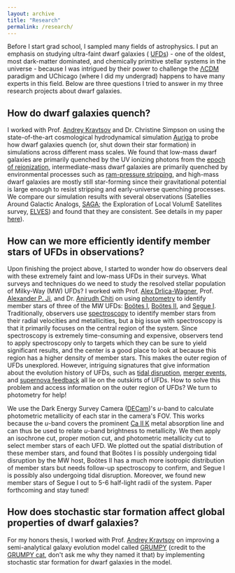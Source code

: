 ```yaml
---
layout: archive
title: "Research"
permalink: /research/
---
```


Before I start grad school, I sampled many fields of astrophysics. I put an emphasis on studying ultra-faint dwarf galaxies (
<a href="https://en.wikipedia.org/wiki/Dwarf_galaxy#:~:text=Ultra%2Dfaint%20dwarf%20galaxies,-Ultra%2Dfaint%20dwarf&text=Unlike%20GCs%2C%20UFDs%20contain%20a,dark%20matter%2Ddominated%20systems%20known.">UFDs</a>) - one of the oldest, most dark-matter dominated, and chemically primitive stellar systems in the universe - because I was intrigued by their power to challenge
the <a href="https://en.wikipedia.org/wiki/Lambda-CDM_model">ΛCDM</a> paradigm and UChicago (where I did my undergrad) happens to have many experts in this field. Below are three questions I tried to answer in my three research projects about dwarf galaxies. 

How do dwarf galaxies quench?
---

I worked with Prof. <a href="https://astro.uchicago.edu/~andrey/">Andrey Kravtsov</a> and Dr. Christine Simpson on using the state-of-the-art cosmological hydrodynamical
simulation <a href="https://wwwmpa.mpa-garching.mpg.de/auriga/Auriga ">Auriga</a> to probe how dwarf galaxies quench (or, shut down their star formation) in simulations
across different mass scales. We found that low-mass dwarf galaxies are primarily quenched by the UV ionizing photons from the 
<a href="https://www.nsf.gov/news/special_reports/astronomy/epoch_reionization.pdf">epoch of reionization</a>, intermediate-mass dwarf galaxies are primarily 
quenched by environmental processes such as <a href="https://en.wikipedia.org/wiki/Ram_pressure">ram-pressure stripping</a>, and high-mass dwarf galaxies 
are mostly still star-forming since their gravitational potential is large enough to resist stripping and early-universe quenching processes. We compare our simulation
results with several observations (Satellies Around Galactic Analogs, <a href="https://sagasurvey.org/">SAGA</a>; 
the Exploration of Local VolumE Satellites survey, <a href="https://arxiv.org/abs/2203.00014">ELVES</a>) and found that they are consistent. 
See details in my paper <a href="https://arxiv.org/abs/2208.13805">here</a>). 

How can we more efficiently identify member stars of UFDs in observations?
---
Upon finishing the project above, I started to wonder how do observers deal with these extremely faint and low-mass UFDs in their surveys. What surveys and techniques do we
need to study the resolved stellar population of Milky-Way (MW) UFDs? I worked with Prof. 
<a href="https://kadrlica.github.io/">Alex Drlica-Wagner</a>, Prof. <a href="https://www.alexji.com/">Alexander P. Ji</a>, and Dr.
<a href="https://www.anichiti.space/">Anirudh Chiti</a> on using 
<a href="https://en.wikipedia.org/wiki/Photometry_(astronomy)#:~:text=Photometry%2C%20from%20Greek%20photo%2D%20(,light%20radiated%20by%20astronomical%20objects.">photometry</a>
to identify member stars of three of the MW UFDs: 
<a href="https://en.wikipedia.org/wiki/Bo%C3%B6tes_I">Boötes I</a>, <a href="https://en.wikipedia.org/wiki/Bo%C3%B6tes_II">Boötes II</a>, and
<a href="https://en.wikipedia.org/wiki/Segue_1">Segue I</a>. Traditionally, observers use 
<a href="https://imagine.gsfc.nasa.gov/science/toolbox/spectra1.html#:~:text=The%20science%20of%20spectroscopy%20is,fast%20the%20material%20is%20moving.">spectroscopy</a> to identify member stars from their radial velocities and metallicities, but a big issue with spectroscopy is that it primarily focuses on the 
central region of the system. Since spectroscopy is extremely time-consuming and expensive, observers tend to apply spectroscopy only to targets which 
they can be sure to yield significant results, and the center is a good place to look at because this region has a higher density of member stars. This makes
the outer region of UFDs unexplored. However, intriguing signatures that give information about the evolution history of UFDs, such as
<a href="https://en.wikipedia.org/wiki/Tidal_disruption_event">tidal disruption</a>, 
<a href="https://en.wikipedia.org/wiki/Galaxy_merger">merger events</a>, and <a href="https://astrobites.org/2017/04/12/breaking-wind/">supernova feedback</a> all lie on the outskirts of UFDs. How to solve this problem and access information on the outer region of UFDs? We turn to photometry for help!


We use the Dark Energy Survey Camera (<a href="https://www.darkenergysurvey.org/the-des-project/instrument/the-camera/">DECam</a>)'s _u_-band to calculate 
photometric metallicity of each star in the camera's FOV. This works because the _u_-band covers the prominent 
<a href="https://www.aanda.org/articles/aa/full_html/2018/03/aa31926-17/aa31926-17.html#:~:text=The%20resonance%20doublet%20of%20Ca,investigate%20the%20photosphere%20and%20chromosphere.">Ca II K</a>
 metal absorption line and can
thus be used to relate _u_-band brightness to metallicity. We then apply an isochrone cut, proper motion cut, and photometric metallicity cut to select member stars of each UFD. We plotted out the spatial distribution of these member stars, and found that Boötes I is possibly undergoing tidal disruption
by the MW host, Boötes II has a much more isotropic distribution of member stars but needs follow-up spectroscopy to confirm, and Segue I
is possibly also undergoing tidal disruption. Moreover, we found new member stars of Segue I out to 5-6 half-light radii of the system. Paper forthcoming and stay tuned!


How does stochastic star formation affect global properties of dwarf galaxies?
---
For my honors thesis, I worked with Prof. <a href="https://astro.uchicago.edu/~andrey/">Andrey Kravtsov</a> on improving a semi-analytical galaxy evolution
model called <a href="https://ui.adsabs.harvard.edu/abs/2022MNRAS.514.2667K/abstract">GRUMPY</a>
(credit to the <a href="https://en.wikipedia.org/wiki/Grumpy_Cat">GRUMPY cat</a>, don't ask me why they named it that) by implementing stochastic star formation for dwarf galaxies in the model. 



























































